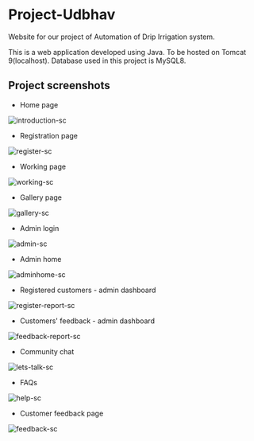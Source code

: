 # Project-Udbhav
Website for our project of Automation of Drip Irrigation system.

This is a web application developed using Java. 
To be hosted on Tomcat 9(localhost). 
Database used in this project is MySQL8.

## Project screenshots

* Home page

![introduction-sc](https://user-images.githubusercontent.com/39524164/126047351-302f2e42-8089-463a-bc70-3e01c5838158.png)

* Registration page

![register-sc](https://user-images.githubusercontent.com/39524164/126047355-e708d912-26fe-44bc-a512-b6c866cd73aa.png)

* Working page

![working-sc](https://user-images.githubusercontent.com/39524164/126047357-d5724d80-38f7-4658-a3a5-227add7a9a5e.png)

* Gallery page

![gallery-sc](https://user-images.githubusercontent.com/39524164/126047363-861f4017-a9f1-4896-91e4-2c570e48c09e.png)

* Admin login

![admin-sc](https://user-images.githubusercontent.com/39524164/126047360-4f35846a-6876-4efb-a2ae-6722990d06a3.png)

* Admin home 

![adminhome-sc](https://user-images.githubusercontent.com/39524164/126047358-092df907-f919-46ed-8b0c-47e47f862c59.png)

* Registered customers - admin dashboard

![register-report-sc](https://user-images.githubusercontent.com/39524164/126047354-5631784d-4170-42ea-981d-37651a9c18ca.png)

* Customers' feedback - admin dashboard

![feedback-report-sc](https://user-images.githubusercontent.com/39524164/126047361-e03ef3ea-7b1d-4550-9ae6-9fd929681a5a.png)

* Community chat

![lets-talk-sc](https://user-images.githubusercontent.com/39524164/126047353-680214f9-6388-4edf-80db-5ad4b5024586.png)

* FAQs

![help-sc](https://user-images.githubusercontent.com/39524164/126047350-8a7c23ff-b285-43a1-8db0-8e63fe303e3a.png)

* Customer feedback page

![feedback-sc](https://user-images.githubusercontent.com/39524164/126047362-aa0ce60d-f074-40a2-8faa-ba5f1617625d.png)

